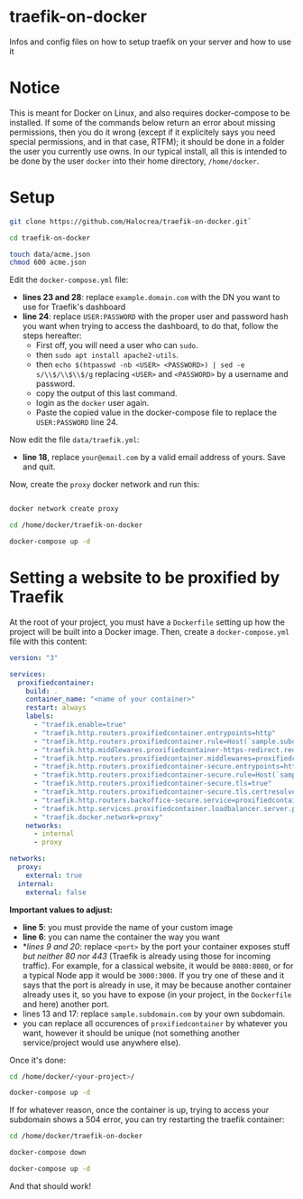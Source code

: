 # traefik-on-docker
Infos and config files on how to setup traefik on your server and how to use it

# Notice
This is meant for Docker on Linux, and also requires docker-compose to be installed.
If some of the commands below return an error about missing permissions, then you do it wrong (except if it explicitely says you need special permissions, and in that case, RTFM); it should be done in a folder the user you currently use owns.
In our typical install, all this is intended to be done by the user `docker` into their home directory, `/home/docker`.

# Setup 
```sh
git clone https://github.com/Halocrea/traefik-on-docker.git`

cd traefik-on-docker

touch data/acme.json
chmod 600 acme.json
```

Edit the `docker-compose.yml` file:
- **lines 23 and 28**: replace `example.domain.com` with the DN you want to use for Traefik's dashboard
- **line 24**: replace `USER:PASSWORD` with the proper user and password hash you want when trying to access the dashboard, to do that, follow the steps hereafter: 
    - First off, you will need a user who can `sudo`.
    - then `sudo apt install apache2-utils`.
    - then `echo $(htpasswd -nb <USER> <PASSWORD>) | sed -e s/\\$/\\$\\$/g` replacing `<USER>` and `<PASSWORD>` by a username and password.
    - copy the output of this last command.
    - login as the `docker` user again.
    - Paste the copied value in the docker-compose file to replace the `USER:PASSWORD` line 24.


Now edit the file `data/traefik.yml`:
- **line 18**, replace `your@email.com` by a valid email address of yours.
Save and quit.

Now, create the `proxy` docker network and run this:
```sh

docker network create proxy

cd /home/docker/traefik-on-docker

docker-compose up -d
``` 

# Setting a website to be proxified by Traefik
At the root of your project, you must have a `Dockerfile` setting up how the project will be built into a Docker image.
Then, create a `docker-compose.yml` file with this content:
```YAML
version: "3"

services:
  proxifiedcontainer:
    build: .
    container_name: "<name of your container>"
    restart: always
    labels:
      - "traefik.enable=true"
      - "traefik.http.routers.proxifiedcontainer.entrypoints=http"
      - "traefik.http.routers.proxifiedcontainer.rule=Host(`sample.subdomain.com`)"
      - "traefik.http.middlewares.proxifiedcontainer-https-redirect.redirectscheme.scheme=https"
      - "traefik.http.routers.proxifiedcontainer.middlewares=proxifiedcontainer-https-redirect"
      - "traefik.http.routers.proxifiedcontainer-secure.entrypoints=https"
      - "traefik.http.routers.proxifiedcontainer-secure.rule=Host(`sample.subdomain.com`)"
      - "traefik.http.routers.proxifiedcontainer-secure.tls=true"
      - "traefik.http.routers.proxifiedcontainer-secure.tls.certresolver=http"
      - "traefik.http.routers.backoffice-secure.service=proxifiedcontainer"
      - "traefik.http.services.proxifiedcontainer.loadbalancer.server.port=<port>"
      - "traefik.docker.network=proxy"
    networks:
      - internal
      - proxy

networks:
  proxy:
    external: true
  internal:
    external: false
```
**Important values to adjust:**
- **line 5**: you must provide the name of your custom image
- **line 6**: you can name the container the way you want
- **lines 9 *and 20**: replace `<port>` by the port your container exposes stuff _but neither 80 nor 443_ (Traefik is already using those for incoming traffic). For example, for a classical website, it would be `8080:8080`, or for a typical Node app it would be `3000:3000`. If you try one of these and it says that the port is already in use, it may be because another container already uses it, so you have to expose (in your project, in the `Dockerfile` and here) another port.
- lines 13 and 17: replace `sample.subdomain.com` by your own subdomain. 
- you can replace all occurences of `proxifiedcontainer` by whatever you want, however it should be unique (not something another service/project would use anywhere else). 

Once it's done:
```sh
cd /home/docker/<your-project>/ 

docker-compose up -d
```

If for whatever reason, once the container is up, trying to access your subdomain shows a 504 error, you can try restarting the traefik container:
```sh
cd /home/docker/traefik-on-docker

docker-compose down

docker-compose up -d
```

And that should work!